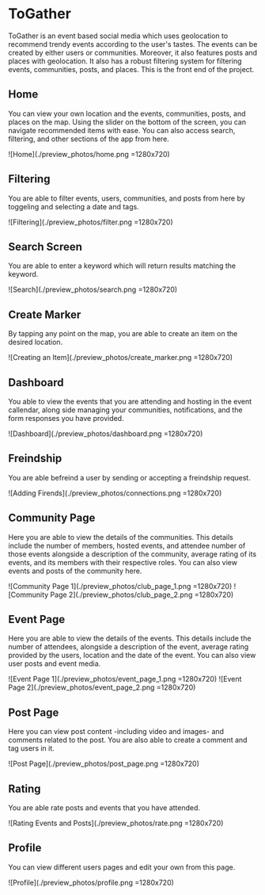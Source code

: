 # ToGather

ToGather is an event based social media which uses geolocation to recommend trendy events according to the user's tastes. The events can be created by either users or communities. Moreover, it also features posts and places with geolocation. It also has a robust filtering system for filtering events, communities, posts, and places. This is the front end of the project.


## Home

You can view your own location and the events, communities, posts, and places on the map. Using the slider on the bottom of the screen, you can navigate recommended items with ease. You can also access search, filtering, and other sections of the app from here.

![Home](./preview_photos/home.png =1280x720)


## Filtering

You are able to filter events, users, communities, and posts from here by toggeling and selecting a date and tags.

![Filtering](./preview_photos/filter.png =1280x720)


## Search Screen

You are able to enter a keyword which will return results matching the keyword.

![Search](./preview_photos/search.png  =1280x720)


## Create Marker

By tapping any point on the map, you are able to create an item on the desired location.

![Creating an Item](./preview_photos/create_marker.png  =1280x720)


## Dashboard

You able to view the events that you are attending and hosting in the event callendar, along side managing your communities, notifications, and the form responses you have provided.

![Dashboard](./preview_photos/dashboard.png  =1280x720)


## Freindship

You are able befreind a user by sending or accepting a freindship request.

![Adding Firends](./preview_photos/connections.png  =1280x720)


## Community Page

Here you are able to view the details of the communities. This details include the number of members, hosted events, and attendee number of those events alongside a description of the community, average rating of its events, and its members with their respective roles. You can also view events and posts of the community here.

![Community Page 1](./preview_photos/club_page_1.png  =1280x720)
![Community Page 2](./preview_photos/club_page_2.png  =1280x720)


## Event Page

Here you are able to view the details of the events. This details include the number of attendees, alongside a description of the event, average rating provided by the users, location and the date of the event. You can also view user posts and event media.

![Event Page 1](./preview_photos/event_page_1.png  =1280x720)
![Event Page 2](./preview_photos/event_page_2.png  =1280x720)


## Post Page

Here you can view post content -including video and images- and comments related to the post. You are also able to create a comment and tag users in it.

![Post Page](./preview_photos/post_page.png  =1280x720)

## Rating

You are able rate posts and events that you have attended.

![Rating Events and Posts](./preview_photos/rate.png  =1280x720)


## Profile

You can view different users pages and edit your own from this page.

![Profile](./preview_photos/profile.png  =1280x720)

